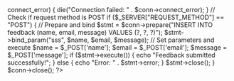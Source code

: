 
<?php
// roy.php

// Database connection parameters
$servername = "localhost";
$username = "root"; 
$password = "";
$dbname = "feedback_db";

// Create connection
$conn = new mysqli($servername, $username, $password, $dbname);

// Check connection
if ($conn->connect_error) {
 die("Connection failed: " . $conn->connect_error);
}

// Check if request method is POST
if ($_SERVER["REQUEST_METHOD"] == "POST") {
 // Prepare and bind
 $stmt = $conn->prepare("INSERT INTO feedback (name, email, message) VALUES (?, ?, ?)");
 $stmt->bind_param("sss", $name, $email, $message);

 // Set parameters and execute
 $name = $_POST['name'];
 $email = $_POST['email'];
 $message = $_POST['message'];

 if ($stmt->execute()) {
 echo "Feedback submitted successfully!";
 } else {
 echo "Error: " . $stmt->error;
 }

 $stmt->close();
}

$conn->close();
?>

